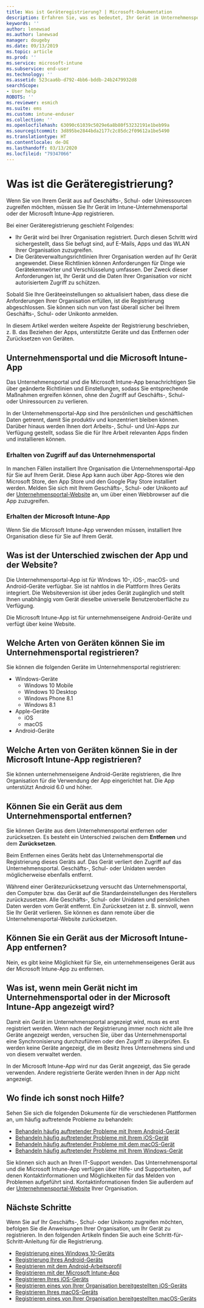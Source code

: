 ```yaml
---
title: Was ist Geräteregistrierung? | Microsoft-Dokumentation
description: Erfahren Sie, was es bedeutet, Ihr Gerät im Unternehmensportal und der Microsoft Intune-App zu registrieren.
keywords: ''
author: lenewsad
ms.author: lanewsad
manager: dougeby
ms.date: 09/13/2019
ms.topic: article
ms.prod: ''
ms.service: microsoft-intune
ms.subservice: end-user
ms.technology: ''
ms.assetid: 523caa6b-d792-4bb6-bddb-24b2479932d8
searchScope:
- User help
ROBOTS: ''
ms.reviewer: esmich
ms.suite: ems
ms.custom: intune-enduser
ms.collection: ''
ms.openlocfilehash: 63090c61039c5029e6a8b80f53232191e1beb99a
ms.sourcegitcommit: 3d895be2844bda2177c2c85dc2f09612a1be5490
ms.translationtype: HT
ms.contentlocale: de-DE
ms.lasthandoff: 03/13/2020
ms.locfileid: "79347066"
---
```

# <a name="what-is-device-enrollment"></a>Was ist die Geräteregistrierung?
Wenn Sie von Ihrem Gerät aus auf Geschäfts-, Schul- oder Uniressourcen zugreifen möchten, müssen Sie Ihr Gerät im Intune-Unternehmensportal oder der Microsoft Intune-App registrieren. 

Bei einer Geräteregistrierung geschieht Folgendes:

* Ihr Gerät wird bei Ihrer Organisation registriert. Durch diesen Schritt wird sichergestellt, dass Sie befugt sind, auf E-Mails, Apps und das WLAN Ihrer Organisation zuzugreifen. 
* Die Geräteverwaltungsrichtlinien Ihrer Organisation werden auf Ihr Gerät angewendet. Diese Richtlinien können Anforderungen für Dinge wie Gerätekennwörter und Verschlüsselung umfassen. Der Zweck dieser Anforderungen ist, Ihr Gerät und die Daten Ihrer Organisation vor nicht autorisiertem Zugriff zu schützen.

Sobald Sie Ihre Geräteeinstellungen so aktualisiert haben, dass diese die Anforderungen Ihrer Organisation erfüllen, ist die Registrierung abgeschlossen. Sie können sich nun von fast überall sicher bei Ihrem Geschäfts-, Schul- oder Unikonto anmelden.  

In diesem Artikel werden weitere Aspekte der Registrierung beschrieben, z. B. das Beziehen der Apps, unterstützte Geräte und das Entfernen oder Zurücksetzen von Geräten.  

## <a name="company-portal-and-microsoft-intune-app"></a>Unternehmensportal und die Microsoft Intune-App

Das Unternehmensportal und die Microsoft Intune-App benachrichtigen Sie über geänderte Richtlinien und Einstellungen, sodass Sie entsprechende Maßnahmen ergreifen können, ohne den Zugriff auf Geschäfts-, Schul- oder Uniressourcen zu verlieren. 

In der Unternehmensportal-App sind Ihre persönlichen und geschäftlichen Daten getrennt, damit Sie produktiv und konzentriert bleiben können. Darüber hinaus werden Ihnen dort Arbeits-, Schul- und Uni-Apps zur Verfügung gestellt, sodass Sie die für Ihre Arbeit relevanten Apps finden und installieren können.  

### <a name="get-company-portal"></a>Erhalten von Zugriff auf das Unternehmensportal

In manchen Fällen installiert Ihre Organisation die Unternehmensportal-App für Sie auf Ihrem Gerät. Diese App kann auch über App-Stores wie den Microsoft Store, den App Store und den Google Play Store installiert werden. Melden Sie sich mit Ihrem Geschäfts-, Schul- oder Unikonto auf der [Unternehmensportal-Website](https://go.microsoft.com/fwlink/?linkid=2010980) an, um über einen Webbrowser auf die App zuzugreifen.  

### <a name="get-microsoft-intune-app"></a>Erhalten der Microsoft Intune-App

Wenn Sie die Microsoft Intune-App verwenden müssen, installiert Ihre Organisation diese für Sie auf Ihrem Gerät.  

## <a name="whats-the-difference-between-the-apps-and-the-website"></a>Was ist der Unterschied zwischen der App und der Website?
Die Unternehmensportal-App ist für Windows 10-, iOS-, macOS- und Android-Geräte verfügbar. Sie ist nahtlos in die Plattform Ihres Geräts integriert. Die Websiteversion ist über jedes Gerät zugänglich und stellt Ihnen unabhängig vom Gerät dieselbe universelle Benutzeroberfläche zu Verfügung. 

Die Microsoft Intune-App ist für unternehmenseigene Android-Geräte und verfügt über keine Website.  

## <a name="what-kind-of-devices-can-you-enroll-with-company-portal"></a>Welche Arten von Geräten können Sie im Unternehmensportal registrieren?
Sie können die folgenden Geräte im Unternehmensportal registrieren:  

- Windows-Geräte
  - Windows 10 Mobile
  - Windows 10 Desktop
  - Windows Phone 8.1
  - Windows 8.1
- Apple-Geräte
    - iOS
    - macOS
- Android-Geräte


## <a name="what-kind-of-devices-can-you-enroll-with-the-microsoft-intune-app"></a>Welche Arten von Geräten können Sie in der Microsoft Intune-App registrieren?  
Sie können unternehmenseigene Android-Geräte registrieren, die Ihre Organisation für die Verwendung der App eingerichtet hat. Die App unterstützt Android 6.0 und höher. 

## <a name="can-you-remove-a-device-from-the-company-portal"></a>Können Sie ein Gerät aus dem Unternehmensportal entfernen?
Sie können Geräte aus dem Unternehmensportal entfernen oder zurücksetzen. Es besteht ein Unterschied zwischen dem **Entfernen** und dem **Zurücksetzen**.

Beim Entfernen eines Geräts hebt das Unternehmensportal die Registrierung dieses Geräts auf. Das Gerät verliert den Zugriff auf das Unternehmensportal. Geschäfts-, Schul- oder Unidaten werden möglicherweise ebenfalls entfernt. 

Während einer Gerätezurücksetzung versucht das Unternehmensportal, den Computer bzw. das Gerät auf die Standardeinstellungen des Herstellers zurückzusetzen. Alle Geschäfts-, Schul- oder Unidaten und persönlichen Daten werden vom Gerät entfernt. Ein Zurücksetzen ist z. B. sinnvoll, wenn Sie Ihr Gerät verlieren. Sie können es dann remote über die Unternehmensportal-Website zurücksetzen.  

## <a name="can-you-remove-a-device-from-the-microsoft-intune-app"></a>Können Sie ein Gerät aus der Microsoft Intune-App entfernen?
Nein, es gibt keine Möglichkeit für Sie, ein unternehmenseigenes Gerät aus der Microsoft Intune-App zu entfernen.  

## <a name="what-if-i-cant-see-my-device-in-the-company-portal-or-microsoft-intune-app"></a>Was ist, wenn mein Gerät nicht im Unternehmensportal oder in der Microsoft Intune-App angezeigt wird?
Damit ein Gerät im Unternehmensportal angezeigt wird, muss es erst registriert werden. Wenn nach der Registrierung immer noch nicht alle Ihre Geräte angezeigt werden, versuchen Sie, über das Unternehmensportal eine Synchronisierung durchzuführen oder den Zugriff zu überprüfen. Es werden keine Geräte angezeigt, die im Besitz Ihres Unternehmens sind und von diesem verwaltet werden.

In der Microsoft Intune-App wird nur das Gerät angezeigt, das Sie gerade verwenden. Andere registrierte Geräte werden Ihnen in der App nicht angezeigt.  

## <a name="where-else-can-i-go-for-help"></a>Wo finde ich sonst noch Hilfe?  
Sehen Sie sich die folgenden Dokumente für die verschiedenen Plattformen an, um häufig auftretende Probleme zu behandeln:  

- [Behandeln häufig auftretender Probleme mit Ihrem Android-Gerät](check-compliance-on-your-device-android.md)  
- [Behandeln häufig auftretender Probleme mit Ihrem iOS-Gerät](troubleshoot-your-device-ios.md)
- [Behandeln häufig auftretender Probleme mit dem macOS-Gerät](troubleshoot-your-device-macos.md)
- [Behandeln häufig auftretender Probleme mit Ihrem Windows-Gerät](troubleshoot-your-device-windows.md)

Sie können sich auch an Ihren IT-Support wenden. Das Unternehmensportal und die Microsoft Intune-App verfügen über Hilfe- und Supportseiten, auf denen Kontaktinformationen und Möglichkeiten für das Melden von Problemen aufgeführt sind. Kontaktinformationen finden Sie außerdem auf der [Unternehmensportal-Website](https://go.microsoft.com/fwlink/?linkid=2010980) Ihrer Organisation.  

## <a name="next-steps"></a>Nächste Schritte  

Wenn Sie auf Ihr Geschäfts-, Schul- oder Unikonto zugreifen möchten, befolgen Sie die Anweisungen Ihrer Organisation, um Ihr Gerät zu registrieren. In den folgenden Artikeln finden Sie auch eine Schritt-für-Schritt-Anleitung für die Registrierung.

* [Registrierung eines Windows 10-Geräts](enroll-windows-10-device.md)
* [Registrierung Ihres Android-Geräts](enroll-device-android-company-portal.md)
* [Registrieren mit dem Android-Arbeitsprofil](enroll-device-android-work-profile.md)
* [Registrieren mit der Microsoft Intune-App](enroll-device-android-microsoft-intune-app.md)
* [Registrieren Ihres iOS-Geräts](enroll-your-device-in-intune-ios.md)
* [Registrieren eines von Ihrer Organisation bereitgestellten iOS-Geräts](enroll-your-device-dep-ios.md)
* [Registrieren Ihres macOS-Geräts](enroll-your-device-in-intune-macos-cp.md)
* [Registrieren eines von Ihrer Organisation bereitgestellten macOS-Geräts](enroll-company-device-macos.md)


